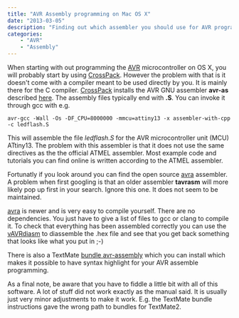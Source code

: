 ```yaml
---
title: "AVR Assembly programming on Mac OS X"
date: "2013-03-05"
description: "Finding out which assembler you should use for AVR programming can be tricky. This is a short guide to the software you should use and recommended text editor plugins."
categories: 
    - "AVR"
    - "Assembly"
---
```


When starting with out programming the [AVR][avr] microcontroller on OS X, you will probably start by using [CrossPack][crosspack]. However the problem with that is it doesn't come with a compiler meant to be used directly by you. It is mainly there for the C compiler. [CrossPack][crosspack] installs the AVR GNU assembler <strong>avr-as</strong> described [here][avr-as]. The assembly files typically end with <strong>.S</strong>. You can invoke it through gcc with e.g.

    avr-gcc -Wall -Os -DF_CPU=8000000 -mmcu=attiny13 -x assembler-with-cpp -c ledflash.S
  
This will assemble the file <em>ledflash.S </em>for the AVR microcontroller unit (MCU) ATtiny13. The problem with this assembler is that it does not use the same directives as the the official ATMEL  assembler. Most example code and tutorials you can find online is written according to the ATMEL assembler.

Fortunatly if you look around you can find the open source [avra][avra] assembler. A problem when first googling is that an older assembler <strong>tavrasm</strong> will more likely pop up first in your search. Ignore this one. It does not seem to be maintained.

[avra][avra] is newer and is very  easy to compile yourself. There are no dependencies. You just have to give a list of files to gcc or clang to compile it. To check that everything has been assembled correctly you can use the <a title="vAVRdiasm" href="https://github.com/vsergeev/vAVRdisasm">vAVRdiasm</a> to diassemble the .hex file and see that you get back something that looks like what you put in ;-)

There is also a TextMate <a title="avr-assembly bundle" href="https://github.com/mherb/avr-assembly.tmbundle">bundle avr-assembly</a> which you can install which makes it possible to have syntax highlight for your AVR assemble programming.

As a final note, be aware that you have to fiddle a little bit with all of this software. A lot of stuff did not work exactly as the manual said. It is usually just very minor adjustments to make it work. E.g. the TextMate bundle instructions gave the wrong path to bundles for TextMate2.

[crosspack]: http://www.obdev.at/products/crosspack/index.html
[avr]: http://en.wikipedia.org/wiki/Atmel_AVR
[avr-as]: http://www.nongnu.org/avr-libc/user-manual/assembler.html
[avra]: http://avra.sourceforge.net